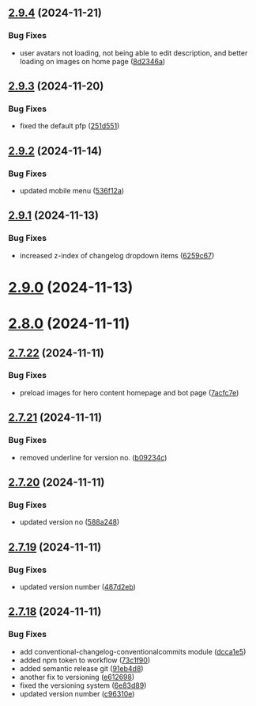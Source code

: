 ## [2.9.4](https://github.com/JBChangelogs/JailbreakChangelogs/compare/v2.9.3...v2.9.4) (2024-11-21)


### Bug Fixes

* user avatars not loading, not being able to edit description, and better loading on images on home page ([8d2346a](https://github.com/JBChangelogs/JailbreakChangelogs/commit/8d2346a21533aab5f1d2e873a600bf3172774d5d))

## [2.9.3](https://github.com/JBChangelogs/JailbreakChangelogs/compare/v2.9.2...v2.9.3) (2024-11-20)


### Bug Fixes

* fixed the default pfp ([251d551](https://github.com/JBChangelogs/JailbreakChangelogs/commit/251d5516c2274c133dbccc8e6493ce7738f06974))

## [2.9.2](https://github.com/JBChangelogs/JailbreakChangelogs/compare/v2.9.1...v2.9.2) (2024-11-14)


### Bug Fixes

* updated mobile menu ([536f12a](https://github.com/JBChangelogs/JailbreakChangelogs/commit/536f12a4959d6edf62a195279460f673c1e7076d))

## [2.9.1](https://github.com/JBChangelogs/JailbreakChangelogs/compare/v2.9.0...v2.9.1) (2024-11-13)


### Bug Fixes

* increased z-index of changelog dropdown items ([6259c67](https://github.com/JBChangelogs/JailbreakChangelogs/commit/6259c6730d98a2039a7754e31f207e84bd8212dc))

# [2.9.0](https://github.com/JBChangelogs/JailbreakChangelogs/compare/v2.8.0...v2.9.0) (2024-11-13)

# [2.8.0](https://github.com/JBChangelogs/JailbreakChangelogs/compare/v2.7.22...v2.8.0) (2024-11-11)

## [2.7.22](https://github.com/JBChangelogs/JailbreakChangelogs/compare/v2.7.21...v2.7.22) (2024-11-11)


### Bug Fixes

* preload images for hero content homepage and bot page ([7acfc7e](https://github.com/JBChangelogs/JailbreakChangelogs/commit/7acfc7e477faf00ba302886038bc83085f12855b))

## [2.7.21](https://github.com/JBChangelogs/JailbreakChangelogs/compare/v2.7.20...v2.7.21) (2024-11-11)


### Bug Fixes

* removed underline for version no. ([b09234c](https://github.com/JBChangelogs/JailbreakChangelogs/commit/b09234c999a091d637f516a25900582b45daa7e9))

## [2.7.20](https://github.com/JBChangelogs/JailbreakChangelogs/compare/v2.7.19...v2.7.20) (2024-11-11)


### Bug Fixes

* updated version no ([588a248](https://github.com/JBChangelogs/JailbreakChangelogs/commit/588a248c4be58e95ccf8e3b4c159c3282ae04b1f))

## [2.7.19](https://github.com/JBChangelogs/JailbreakChangelogs/compare/v2.7.18...v2.7.19) (2024-11-11)


### Bug Fixes

* updated version number ([487d2eb](https://github.com/JBChangelogs/JailbreakChangelogs/commit/487d2eb48fddd79c368335346feae0c7d0a3cc8a))

## [2.7.18](https://github.com/JBChangelogs/JailbreakChangelogs/compare/v2.7.17...v2.7.18) (2024-11-11)


### Bug Fixes

* add conventional-changelog-conventionalcommits module ([dcca1e5](https://github.com/JBChangelogs/JailbreakChangelogs/commit/dcca1e540c33c7accdc257639b5ed8ce589a4c63))
* added npm token to workflow ([73c1f90](https://github.com/JBChangelogs/JailbreakChangelogs/commit/73c1f90e7a318293adeb16824456bb5e191ce263))
* added semantic release git ([91eb4d8](https://github.com/JBChangelogs/JailbreakChangelogs/commit/91eb4d84ae914be08bf5431885b2c23a4f3cc65f))
* another fix to versioning ([e612698](https://github.com/JBChangelogs/JailbreakChangelogs/commit/e61269816d352080006bd696cd905c71861a72e4))
* fixed the versioning system ([6e83d89](https://github.com/JBChangelogs/JailbreakChangelogs/commit/6e83d89bf835f4fdb5003af6ddf997783d2bbf1a))
* updated version number ([c96310e](https://github.com/JBChangelogs/JailbreakChangelogs/commit/c96310e17dc8f68bcdd5bf74478d231313c4a40a))
